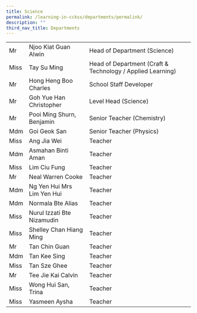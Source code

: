 ```yaml
---
title: Science
permalink: /learning-in-cckss/departments/permalink/
description: ""
third_nav_title: Departments
---
```

|  	|  	|  	|			
|---	|---	|---	|			
|  	Mr	|  	Njoo Kiat Guan Alwin	|  	Head of Department (Science)	|  
|  	Miss	|  	Tay Su Ming	|  	Head of Department (Craft & Technology / Applied Learning)	|  
|  	Mr	|  	Hong Heng Boo Charles	|  	School Staff Developer	|  
|  	Mr	|  	Goh Yue Han Christopher	|  	Level Head (Science)	|  
|  	Mr	|  	Pooi Ming Shurn, Benjamin	|  	Senior Teacher (Chemistry)	|  
|  	Mdm	|  	Goi Geok San	|  	Senior Teacher (Physics)	|  
|  	Miss	|  	Ang Jia Wei	|  	Teacher	|  
|  	Mdm	|  	Asmahan Binti Aman	|  	Teacher	|  
|  	Miss	|  	Lim Ciu Fung	|  	Teacher	|  
|  	Mr	|  	Neal Warren Cooke	|  	Teacher	|  
|  	Mdm	|  	Ng Yen Hui Mrs Lim Yen Hui	|  	Teacher	|  
|  	Mdm	|  	Normala Bte Alias	|  	Teacher	|  
|  	Miss	|  	Nurul Izzati Bte Nizamudin	|  	Teacher	|  
|  	Miss	|  	Shelley Chan Hiang Ming	|  	Teacher	|  
|  	Mr	|  	Tan Chin Guan	|  	Teacher	|  
|  	Mdm	|  	Tan Kee Sing	|  	Teacher	|  
|  	Miss	|  	Tan Sze Ghee	|  	Teacher	|  
|  	Mr	|  	Tee Jie Kai Calvin	|  	Teacher	|  
|  	Miss	|  	Wong Hui San, Trina	|  	Teacher	|  
|  	Miss	|  	Yasmeen Aysha	|  	Teacher	|